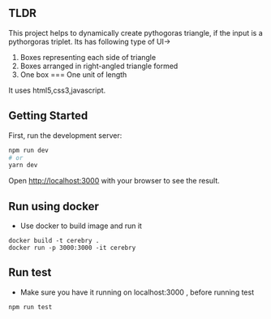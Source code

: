 ## TLDR
This project helps to dynamically create pythogoras triangle, if the input is a pythorgoras triplet.
Its has following type of UI->
1. Boxes representing each side of triangle
2. Boxes arranged in right-angled triangle formed
3. One box === One unit of length

It uses html5,css3,javascript.

## Getting Started

First, run the development server:

```bash
npm run dev
# or
yarn dev
```

Open [http://localhost:3000](http://localhost:3000) with your browser to see the result.

## Run using docker

- Use docker to build image and run it

```
docker build -t cerebry .
docker run -p 3000:3000 -it cerebry
```

## Run test

- Make sure you have it running on localhost:3000 , before running test

```
npm run test
```
